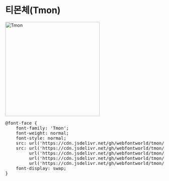 # 티몬체(Tmon)

<a href="https://wess.tistory.com/273" target="_blank">
    <img src="https://webfontworld.github.io/tmon/Tmon.jpg" alt="Tmon" style="width:300px">
</a>
<pre>
@font-face {
    font-family: 'Tmon';
    font-weight: normal;
    font-style: normal;
    src: url('https://cdn.jsdelivr.net/gh/webfontworld/tmon/Tmon.eot');
    src: url('https://cdn.jsdelivr.net/gh/webfontworld/tmon/Tmon.eot?#iefix') format('embedded-opentype'),
         url('https://cdn.jsdelivr.net/gh/webfontworld/tmon/Tmon.woff2') format('woff2'),
         url('https://cdn.jsdelivr.net/gh/webfontworld/tmon/Tmon.woff') format('woff'),
         url('https://cdn.jsdelivr.net/gh/webfontworld/tmon/Tmon.ttf') format("truetype");
    font-display: swap;
} 
</pre> 
